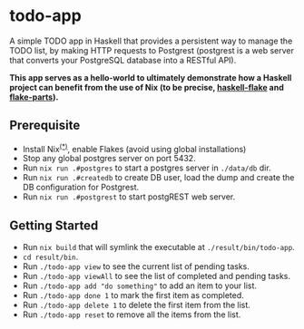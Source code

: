 # todo-app

A simple TODO app in Haskell that provides a persistent way to manage the TODO list, by making HTTP requests to Postgrest (postgrest is a web server that converts your PostgreSQL database into a RESTful API).


**This app serves as a hello-world to ultimately demonstrate how a Haskell project can benefit from the use of Nix (to be precise, [haskell-flake](https://haskell.flake.page) and [flake-parts](https://flake.parts)).**

## Prerequisite

- Install Nix<sup>[(*)](https://determinate.systems/posts/determinate-nix-installer)</sup>, enable Flakes (avoid using global installations)
- Stop any global postgres server on port 5432.
- Run `nix run .#postgres` to start a postgres server in `./data/db` dir.
- Run `nix run .#createdb` to create DB user, load the dump and create the DB configuration for Postgrest.
- Run `nix run .#postgrest` to start postgREST web server.

## Getting Started

- Run `nix build` that will symlink the executable at `./result/bin/todo-app`.
- `cd result/bin`.
- Run `./todo-app view` to see the current list of pending tasks.
- Run `./todo-app viewAll` to see the list of completed and pending tasks.
- Run `./todo-app add "do something"` to add an item to your list.
- Run `./todo-app done 1` to mark the first item as completed.
- Run `./todo-app delete 1` to delete the first item from the list.
- Run `./todo-app reset` to remove all the items from the list.
